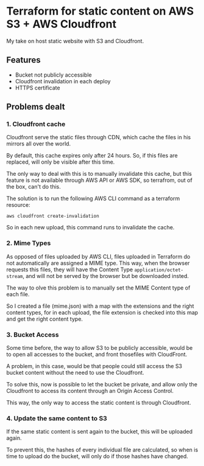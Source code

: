 # Terraform for static content on AWS S3 + AWS Cloudfront
My take on host static website with S3 and Cloudfront.
## Features
- Bucket not publicly accessible
- Cloudfront invalidation in each deploy
- HTTPS certificate

## Problems dealt

### 1. Cloudfront cache

Cloudfront serve the static files through CDN, which cache the files in his mirrors all over the world.

By default, this cache expires only after 24 hours. So, if this files are replaced, will only be visible after this time.

The only way to deal with this is to manually invalidate this cache, but this feature is not available through AWS API or AWS SDK, so terrafrom, out of the box, can't do this.

The solution is to run the following AWS CLI command as a terraform resource:

```aws cloudfront create-invalidation```

So in each new upload, this command runs to invalidate the cache.

### 2. Mime Types

As opposed of files uploaded by AWS CLI, files uploaded in Terraform do not automatically are assigned a MIME type. This way, when the browser requests this files, they will have the Content Type ```application/octet-stream```, and will not be served by the browser but be downloaded insted.

The way to olve this problem is to manually set the MIME Content type of each file.

So I created a file (mime.json) with a map with the extensions and the right content types, for in each upload, the file extension is checked into this map and get the right content type.

### 3. Bucket Access

Some time before, the way to allow S3 to be publicly accessible, would be to open all accesses to the bucket, and front thosefiles with CloudFront.

A problem, in this case, would be that people could still access the S3 bucket content without the need to use the Cloudfront.

To solve this, now is possible to let the bucket be private, and allow only the Cloudfront to access its content through an Origin Access Control.

This way, the only way to access the static content is through Cloudfront.

### 4. Update the same content to S3

If the same static content is sent again to the bucket, this will be uploaded again. 

To prevent this, the hashes of every individual file are calculated, so when is time to upload do the bucket, will only do if those hashes have changed.
